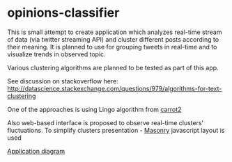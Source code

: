 opinions-classifier
===================

This is small attempt to create application which analyzes real-time stream of data (via twitter streaming API) and cluster different posts according to their meaning. It is planned to use for grouping tweets in real-time and to visualize trends in observed topic.

Various clustering algorithms are planned to be tested as part of this app.

See discussion on stackoverflow here: http://datascience.stackexchange.com/questions/979/algorithms-for-text-clustering

One of the approaches is using Lingo algorithm from [carrot2](https://github.com/carrot2/carrot2)

Also web-based interface is proposed to observe real-time clusters' fluctuations.
To simplify clusters presentation - [Masonry](http://masonry.desandro.com) javascript layout is used

[Application diagram](https://github.com/mgalushka/opinions-classifier/wiki/Architecture)


